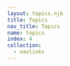 ```yaml
---
layout: topics.njk
title: Topics
nav_title: Topics
name: topics
index: 4
collection:
  - navlinks
---
```


